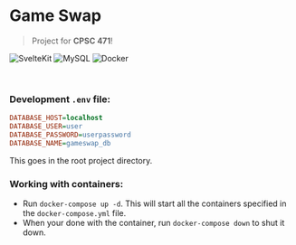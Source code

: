 # Game Swap
> Project for **CPSC 471**!

![SvelteKit](https://img.shields.io/badge/sveltekit-%23f1413d.svg?style=for-the-badge&logo=svelte&logoColor=white)
![MySQL](https://img.shields.io/badge/mysql-4479A1.svg?style=for-the-badge&logo=mysql&logoColor=white)
![Docker](https://img.shields.io/badge/docker-%230db7ed.svg?style=for-the-badge&logo=docker&logoColor=white)

<br />

### Development `.env` file:
```ini
DATABASE_HOST=localhost
DATABASE_USER=user
DATABASE_PASSWORD=userpassword
DATABASE_NAME=gameswap_db
```
This goes in the root project directory.

### Working with containers:
 - Run `docker-compose up -d`. This will start all the containers specified in the `docker-compose.yml` file.
 - When your done with the container, run `docker-compose down` to shut it down.